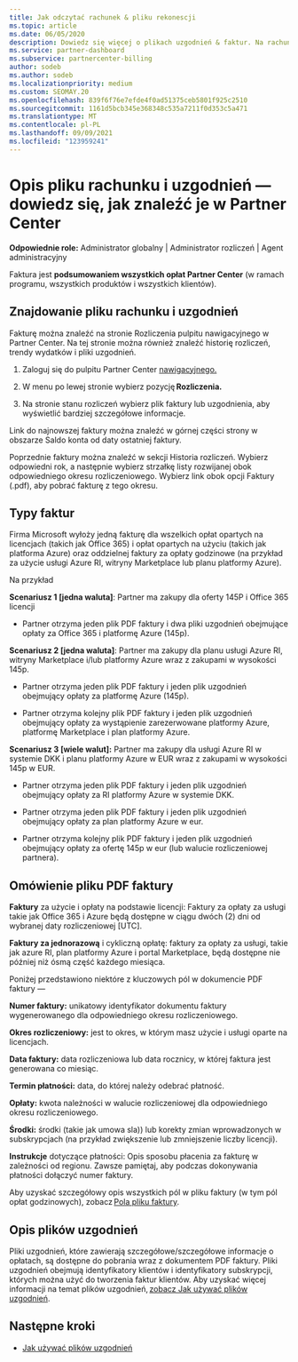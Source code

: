 ```yaml
---
title: Jak odczytać rachunek & pliku rekonescji
ms.topic: article
ms.date: 06/05/2020
description: Dowiedz się więcej o plikach uzgodnień & faktur. Na rachunku są Partner Center opłaty za program, produkty i klientów w tym miesięcznym okresie.
ms.service: partner-dashboard
ms.subservice: partnercenter-billing
author: sodeb
ms.author: sodeb
ms.localizationpriority: medium
ms.custom: SEOMAY.20
ms.openlocfilehash: 839f6f76e7efde4f0ad51375ceb5801f925c2510
ms.sourcegitcommit: 1161d5bcb345e368348c535a7211f0d353c5a471
ms.translationtype: MT
ms.contentlocale: pl-PL
ms.lasthandoff: 09/09/2021
ms.locfileid: "123959241"
---
```

# <a name="understand-your-bill-and-reconciliation-file---learn-how-to-find-them-in-partner-center"></a>Opis pliku rachunku i uzgodnień — dowiedz się, jak znaleźć je w Partner Center


**Odpowiednie role:** Administrator globalny | Administrator rozliczeń | Agent administracyjny


Faktura jest **podsumowaniem wszystkich opłat Partner Center** (w ramach programu, wszystkich produktów i wszystkich klientów).  

## <a name="find-your-bill-and-reconciliation-file"></a>Znajdowanie pliku rachunku i uzgodnień 

Fakturę można znaleźć na stronie Rozliczenia pulpitu nawigacyjnego w Partner Center. Na tej stronie można również znaleźć historię rozliczeń, trendy wydatków i pliki uzgodnień. 

1. Zaloguj się do pulpitu Partner Center [nawigacyjnego.](https://partner.microsoft.com/dashboard/home) 

2. W menu po lewej stronie wybierz pozycję **Rozliczenia.** 

3. Na stronie stanu rozliczeń wybierz plik faktury lub uzgodnienia, aby wyświetlić bardziej szczegółowe informacje. 

Link do najnowszej faktury można znaleźć w górnej części strony w obszarze Saldo konta od daty ostatniej faktury. 

Poprzednie faktury można znaleźć w sekcji Historia rozliczeń. Wybierz odpowiedni rok, a następnie wybierz strzałkę listy rozwijanej obok odpowiedniego okresu rozliczeniowego. Wybierz link obok opcji Faktury (.pdf), aby pobrać fakturę z tego okresu. 

## <a name="invoice-types"></a>Typy faktur

Firma Microsoft wyłoży jedną fakturę dla wszelkich opłat opartych na licencjach (takich jak Office 365) i opłat opartych na użyciu (takich jak platforma Azure) oraz oddzielnej faktury za opłaty godzinowe (na przykład za użycie usługi Azure RI, witryny Marketplace lub planu platformy Azure).

Na przykład  

**Scenariusz 1 [jedna waluta]**: Partner ma zakupy dla oferty 145P i Office 365 licencji  

- Partner otrzyma jeden plik PDF faktury i dwa pliki uzgodnień obejmujące opłaty za Office 365 i platformę Azure (145p).  

**Scenariusz 2 [jedna waluta]**: Partner ma zakupy dla planu usługi Azure RI, witryny Marketplace i/lub platformy Azure wraz z zakupami w wysokości 145p.

- Partner otrzyma jeden plik PDF faktury i jeden plik uzgodnień obejmujący opłaty za platformę Azure (145p). 

- Partner otrzyma kolejny plik PDF faktury i jeden plik uzgodnień obejmujący opłaty za wystąpienie zarezerwowane platformy Azure, platformę Marketplace i plan platformy Azure. 

**Scenariusz 3 [wiele walut]:** Partner ma zakupy dla usługi Azure RI w systemie DKK i planu platformy Azure w EUR wraz z zakupami w wysokości 145p w EUR.

- Partner otrzyma jeden plik PDF faktury i jeden plik uzgodnień obejmujący opłaty za RI platformy Azure w systemie DKK. 

- Partner otrzyma jeden plik PDF faktury i jeden plik uzgodnień obejmujący opłaty za plan platformy Azure w eur. 

- Partner otrzyma kolejny plik PDF faktury i jeden plik uzgodnień obejmujący opłaty za ofertę 145p w eur (lub walucie rozliczeniowej partnera). 


## <a name="understanding-invoice-pdf"></a>Omówienie pliku PDF faktury 

**Faktury** za użycie i opłaty na podstawie licencji: Faktury za opłaty za usługi takie jak Office 365 i Azure będą dostępne w ciągu dwóch (2) dni od wybranej daty rozliczeniowej [UTC].  

**Faktury za jednorazową** i cykliczną opłatę: faktury za opłaty za usługi, takie jak azure RI, plan platformy Azure i portal Marketplace, będą dostępne nie później niż ósmą część każdego miesiąca.  

Poniżej przedstawiono niektóre z kluczowych pól w dokumencie PDF faktury —

**Numer faktury:** unikatowy identyfikator dokumentu faktury wygenerowanego dla odpowiedniego okresu rozliczeniowego. 

**Okres rozliczeniowy:** jest to okres, w którym masz użycie i usługi oparte na licencjach. 

**Data faktury:** data rozliczeniowa lub data rocznicy, w której faktura jest generowana co miesiąc. 

**Termin płatności:** data, do której należy odebrać płatność. 

**Opłaty:** kwota należności w walucie rozliczeniowej dla odpowiedniego okresu rozliczeniowego. 

**Środki:** środki (takie jak umowa sla)) lub korekty zmian wprowadzonych w subskrypcjach (na przykład zwiększenie lub zmniejszenie liczby licencji). 

**Instrukcje** dotyczące płatności: Opis sposobu płacenia za fakturę w zależności od regionu. Zawsze pamiętaj, aby podczas dokonywania płatności dołączyć numer faktury. 

Aby uzyskać szczegółowy opis wszystkich pól w pliku faktury (w tym pól opłat godzinowych), zobacz [Pola pliku faktury](invoice-file.md). 

## <a name="understand-reconciliation-files"></a>Opis plików uzgodnień

 Pliki uzgodnień, które zawierają szczegółowe/szczegółowe informacje o opłatach, są dostępne do pobrania wraz z dokumentem PDF faktury. Pliki uzgodnień obejmują identyfikatory klientów i identyfikatory subskrypcji, których można użyć do tworzenia faktur klientów. Aby uzyskać więcej informacji na temat plików uzgodnień, [zobacz Jak używać plików uzgodnień](use-the-reconciliation-files.md). 

## <a name="next-steps"></a>Następne kroki

- [Jak używać plików uzgodnień](use-the-reconciliation-files.md)